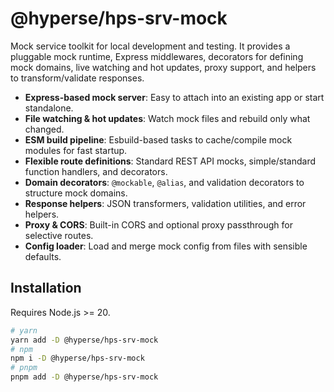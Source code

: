 # @hyperse/hps-srv-mock

Mock service toolkit for local development and testing. It provides a pluggable mock runtime, Express middlewares, decorators for defining mock domains, live watching and hot updates, proxy support, and helpers to transform/validate responses.

- **Express-based mock server**: Easy to attach into an existing app or start standalone.
- **File watching & hot updates**: Watch mock files and rebuild only what changed.
- **ESM build pipeline**: Esbuild-based tasks to cache/compile mock modules for fast startup.
- **Flexible route definitions**: Standard REST API mocks, simple/standard function handlers, and decorators.
- **Domain decorators**: `@mockable`, `@alias`, and validation decorators to structure mock domains.
- **Response helpers**: JSON transformers, validation utilities, and error helpers.
- **Proxy & CORS**: Built-in CORS and optional proxy passthrough for selective routes.
- **Config loader**: Load and merge mock config from files with sensible defaults.

## Installation

Requires Node.js >= 20.

```bash
# yarn
yarn add -D @hyperse/hps-srv-mock
# npm
npm i -D @hyperse/hps-srv-mock
# pnpm
pnpm add -D @hyperse/hps-srv-mock
```
